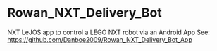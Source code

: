 # Rowan_NXT_Delivery_Bot
NXT LeJOS app to control a LEGO NXT robot via an Android App
See: https://github.com/Danboe2009/Rowan_NXT_Delivery_Bot_App
